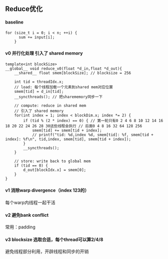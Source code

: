 ## Reduce优化
#### baseline
```
for (size_t i = 0; i < n; ++i) {
      sum += input[i];
    }
```
#### v0  并行化处理 引入了 shared memory
```
template<int blockSize>
__global__ void reduce_v0(float *d_in,float *d_out){
    __shared__ float smem[blockSize]; // blocksize = 256

    int tid = threadIdx.x;
    // load: 每个线程加载一个元素到shared mem对应位置
    smem[tid] = d_in[tid];
    __syncthreads(); // 把sharememory同步一下

    // compute: reduce in shared mem
    // 引入了 shared memory
    for(int index = 1; index < blockDim.x; index *= 2) {
        if (tid % (2 * index) == 0) { // 第一轮只有0 2 4 6 8 10 12 14 16 18 20 22 24 26 28 30这些线程会执行 // 后面0 4 8 16 32 64 128 256
            smem[tid] += smem[tid + index];
            // printf("tid: %d,index %d, smem[tid]: %f, smem[tid + index]: %f\n", tid,index, smem[tid], smem[tid + index]);
        }
        __syncthreads();
    }

    // store: write back to global mem
    if (tid == 0) {
        d_out[blockIdx.x] = smem[0];
    }
}
```
#### v1 消除warp divergence（index 123的） 
每个warp内线程一起干活

#### v2 避免bank conflict 
常用：padding
#### v3 blocksize 选取合适，每个thread可以算2/4/8 
避免线程部分利用，开辟线程和同步的开销